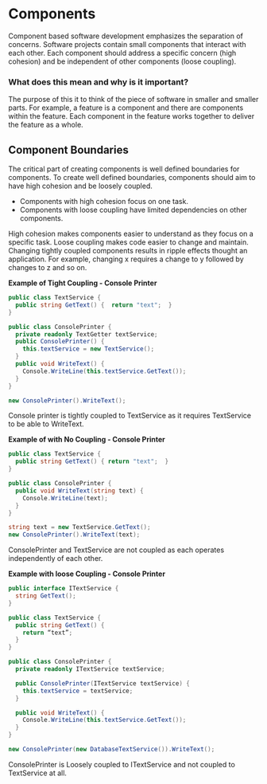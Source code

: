 # Components
Component based software development emphasizes the separation of concerns. Software projects contain small components that interact with each other. Each component should address a specific concern (high cohesion) and be independent of other components (loose coupling).

### What does this mean and why is it important?
The purpose of this it to think of the piece of software in smaller and smaller parts. For example, a feature is a component and there are components within the feature. Each component in the feature works together to deliver the feature as a whole.

## Component Boundaries
The critical part of creating components is well defined boundaries for components. To create well defined boundaries, components should aim to have high cohesion and be loosely coupled.
* Components with high cohesion focus on one task. 
* Components with loose coupling have limited dependencies on other components. 

High cohesion makes components easier to understand as they focus on a specific task. Loose coupling makes code easier to change and maintain. Changing tightly coupled components results in ripple effects thought an application. For example, changing x requires a change to y followed by changes to z and so on.

**Example of Tight Coupling - Console Printer**
``` csharp
public class TextService {
  public string GetText() {  return "text";  }
}

public class ConsolePrinter {
  private readonly TextGetter textService;
  public ConsolePrinter() {
    this.textService = new TextService();
  }
  public void WriteText() {
    Console.WriteLine(this.textService.GetText());
  }
}

new ConsolePrinter().WriteText();
```

Console printer is tightly coupled to TextService as it requires TextService to be able to WriteText.

**Example of with No Coupling - Console Printer**
``` csharp
public class TextService {
  public string GetText() { return "text";  }
}

public class ConsolePrinter {
  public void WriteText(string text) {
    Console.WriteLine(text);
  }
}

string text = new TextService.GetText();
new ConsolePrinter().WriteText(text);
```

ConsolePrinter and TextService are not coupled as each operates independently of each other.

**Example with loose Coupling - Console Printer**
```c#
public interface ITextService {
  string GetText();
}

public class TextService {
  public string GetText() {
    return “text”;
  }
}

public class ConsolePrinter {
  private readonly ITextService textService;

  public ConsolePrinter(ITextService textService) {
    this.textService = textService;
  }

  public void WriteText() {
    Console.WriteLine(this.textService.GetText());
  }
}

new ConsolePrinter(new DatabaseTextService()).WriteText();
```

ConsolePrinter is Loosely coupled to ITextService and not coupled to TextService at all.


